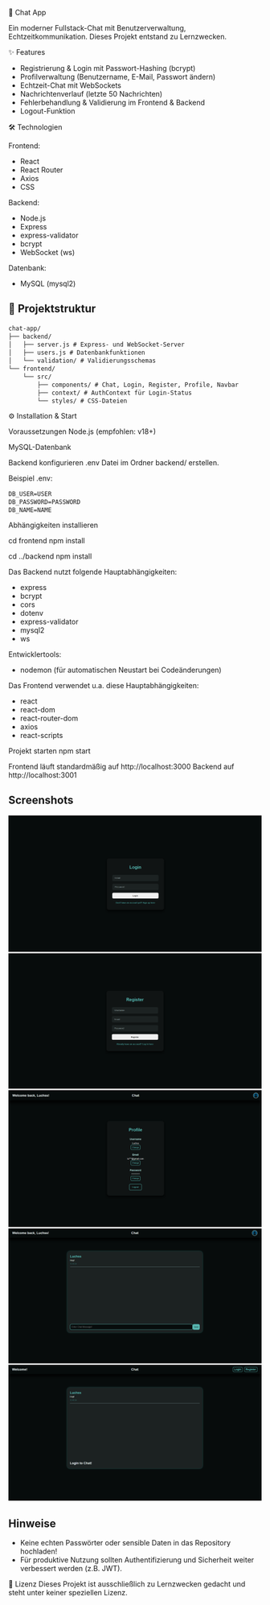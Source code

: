 💬 Chat App

Ein moderner Fullstack-Chat mit Benutzerverwaltung, Echtzeitkommunikation.
Dieses Projekt entstand zu Lernzwecken.

✨ Features

- Registrierung & Login mit Passwort-Hashing (bcrypt)
- Profilverwaltung (Benutzername, E-Mail, Passwort ändern)
- Echtzeit-Chat mit WebSockets
- Nachrichtenverlauf (letzte 50 Nachrichten)
- Fehlerbehandlung & Validierung im Frontend & Backend
- Logout-Funktion

🛠️ Technologien

Frontend:

- React
- React Router
- Axios
- CSS

Backend:

- Node.js
- Express
- express-validator
- bcrypt
- WebSocket (ws)

Datenbank:

- MySQL (mysql2)

## 📁 Projektstruktur
```
chat-app/
├── backend/
│   ├── server.js # Express- und WebSocket-Server
│   ├── users.js # Datenbankfunktionen
│   └── validation/ # Validierungsschemas
└── frontend/
    └── src/
        ├── components/ # Chat, Login, Register, Profile, Navbar
        ├── context/ # AuthContext für Login-Status
        └── styles/ # CSS-Dateien
```
        
⚙️ Installation & Start

Voraussetzungen
Node.js (empfohlen: v18+)

MySQL-Datenbank

Backend konfigurieren
.env Datei im Ordner backend/ erstellen.

Beispiel .env:
```
DB_USER=USER
DB_PASSWORD=PASSWORD
DB_NAME=NAME
```

Abhängigkeiten installieren

cd frontend
npm install

cd ../backend
npm install

Das Backend nutzt folgende Hauptabhängigkeiten:
- express
- bcrypt
- cors 
- dotenv 
- express-validator
- mysql2
- ws

Entwicklertools:
- nodemon (für automatischen Neustart bei Codeänderungen)

Das Frontend verwendet u.a. diese Hauptabhängigkeiten:
- react
- react-dom
- react-router-dom
- axios
- react-scripts

Projekt starten
npm start

Frontend läuft standardmäßig auf http://localhost:3000
Backend auf http://localhost:3001

## Screenshots

![Login-Page](./screenshots/Login.png)
![Register-Page](./screenshots/Register.png)
![Profile-Page](./screenshots/Profile.png)
![Chat Logged In-Page](./screenshots/ChatLoggedIn.png)
![Chat Logged Out-Page](./screenshots/ChatLoggedOut.png)

## Hinweise
- Keine echten Passwörter oder sensible Daten in das Repository hochladen!
- Für produktive Nutzung sollten Authentifizierung und Sicherheit weiter verbessert werden (z.B. JWT).

📜 Lizenz
Dieses Projekt ist ausschließlich zu Lernzwecken gedacht und steht unter keiner speziellen Lizenz.
